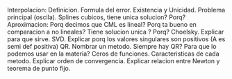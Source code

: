 Interpolacion: Definicion. Formula del error. Existencia y Unicidad. Problema principal (oscila). Splines cubicos, tiene unica solucion? Porq?
Aproximacion: Porq decimos que CML es lineal? Porq ta bueno en comparacion a no lineales? Tiene solucion unica ? Porq?
Choelsky. Explicar para que sirve.
SVD. Explicar porq los valores singulares son positivos (A es semi def positiva)
QR. Nombrar un metodo. Siempre hay QR? Para que lo podemos usar en la materia?
Ceros de funciones. Caracteristicas de cada metodo.
Explicar orden de convergencia.
Explicar relacion entre Newton y teorema de punto fijo.